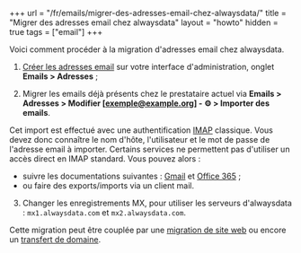 +++
url = "/fr/emails/migrer-des-adresses-email-chez-alwaysdata/"
title = "Migrer des adresses email chez alwaysdata"
layout = "howto"
hidden = true
tags = ["email"]
+++

Voici comment procéder à la migration d'adresses email chez alwaysdata.

1. [Créer les adresses email](e-mails/create-an-e-mail-address) sur votre interface d'administration, onglet **Emails > Adresses** ;

2. Migrer les emails déjà présents chez le prestataire actuel via **Emails > Adresses > Modifier [exemple@example.org] -  ⚙️ > Importer des emails**.

Cet import est effectué avec une authentification [IMAP](https://fr.wikipedia.org/wiki/Internet_Message_Access_Protocol) classique. Vous devez donc connaître le nom d'hôte, l'utilisateur et le mot de passe de l'adresse email à importer. Certains services ne permettent pas d'utiliser un accès direct en IMAP standard. Vous pouvez alors :
- suivre les documentations suivantes : [Gmail](https://imapsync.lamiral.info/FAQ.d/FAQ.Gmail.txt) et [Office 365](https://imapsync.lamiral.info/FAQ.d/FAQ.Office365.txt) ;
- ou faire des exports/imports via un client mail.

3. Changer les enregistrements MX, pour utiliser les serveurs d'alwaysdata : `mx1.alwaysdata.com` et `mx2.alwaysdata.com`.

Cette migration peut être couplée par une [migration de site web](sites/transfer-in) ou encore un [transfert de domaine](domains/transfer-a-domain).
